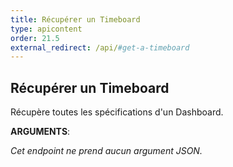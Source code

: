 ```yaml
---
title: Récupérer un Timeboard
type: apicontent
order: 21.5
external_redirect: /api/#get-a-timeboard
---
```


## Récupérer un Timeboard
Récupère toutes les spécifications d'un Dashboard.

**ARGUMENTS**:

*Cet endpoint ne prend aucun argument JSON.*

